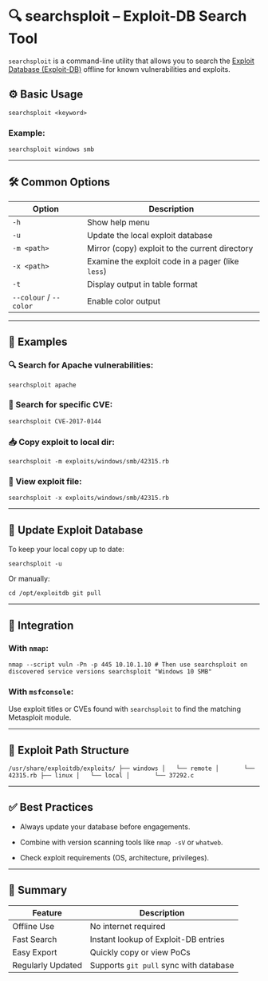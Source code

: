 # 🔍 searchsploit – Exploit-DB Search Tool

`searchsploit` is a command-line utility that allows you to search the [Exploit Database (Exploit-DB)](https://www.exploit-db.com/) offline for known vulnerabilities and exploits.

## ⚙️ Basic Usage

`searchsploit <keyword>`

### Example:

`searchsploit windows smb`

---

## 🛠️ Common Options

|Option|Description|
|---|---|
|`-h`|Show help menu|
|`-u`|Update the local exploit database|
|`-m <path>`|Mirror (copy) exploit to the current directory|
|`-x <path>`|Examine the exploit code in a pager (like `less`)|
|`-t`|Display output in table format|
|`--colour` / `--color`|Enable color output|

---

## 🧪 Examples

### 🔍 Search for Apache vulnerabilities:

`searchsploit apache`

### 📂 Search for specific CVE:

`searchsploit CVE-2017-0144`

### 📥 Copy exploit to local dir:

`searchsploit -m exploits/windows/smb/42315.rb`

### 🧾 View exploit file:

`searchsploit -x exploits/windows/smb/42315.rb`

---

## 🔄 Update Exploit Database

To keep your local copy up to date:

`searchsploit -u`

Or manually:

`cd /opt/exploitdb git pull`

---

## 🔗 Integration

### With `nmap`:

`nmap --script vuln -Pn -p 445 10.10.1.10 # Then use searchsploit on discovered service versions searchsploit "Windows 10 SMB"`

### With `msfconsole`:

Use exploit titles or CVEs found with `searchsploit` to find the matching Metasploit module.

---

## 📁 Exploit Path Structure

`/usr/share/exploitdb/exploits/ ├── windows │   └── remote │       └── 42315.rb ├── linux │   └── local │       └── 37292.c`

---

## ✅ Best Practices

- Always update your database before engagements.
    
- Combine with version scanning tools like `nmap -sV` or `whatweb`.
    
- Check exploit requirements (OS, architecture, privileges).
    

---

## 📘 Summary

|Feature|Description|
|---|---|
|Offline Use|No internet required|
|Fast Search|Instant lookup of Exploit-DB entries|
|Easy Export|Quickly copy or view PoCs|
|Regularly Updated|Supports `git pull` sync with database|